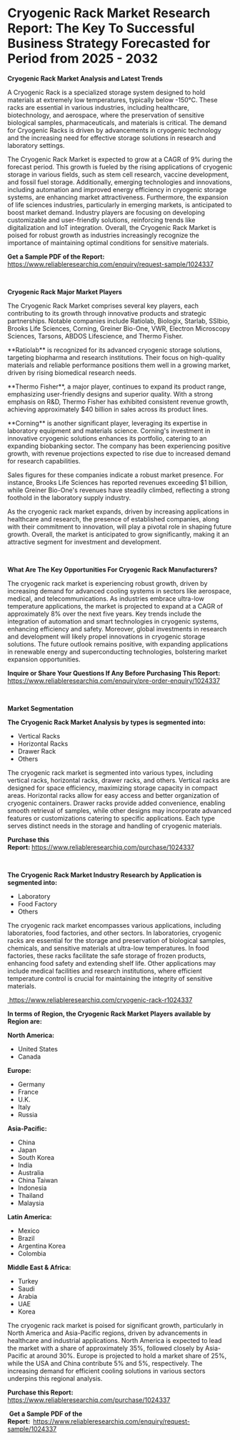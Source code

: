 <p><h1>Cryogenic Rack Market Research Report: The Key To Successful Business Strategy Forecasted for Period from 2025 - 2032</h1></p><p><strong>Cryogenic Rack Market Analysis and Latest Trends</strong></p>
<p><p>A Cryogenic Rack is a specialized storage system designed to hold materials at extremely low temperatures, typically below -150°C. These racks are essential in various industries, including healthcare, biotechnology, and aerospace, where the preservation of sensitive biological samples, pharmaceuticals, and materials is critical. The demand for Cryogenic Racks is driven by advancements in cryogenic technology and the increasing need for effective storage solutions in research and laboratory settings.</p><p>The Cryogenic Rack Market is expected to grow at a CAGR of 9% during the forecast period. This growth is fueled by the rising applications of cryogenic storage in various fields, such as stem cell research, vaccine development, and fossil fuel storage. Additionally, emerging technologies and innovations, including automation and improved energy efficiency in cryogenic storage systems, are enhancing market attractiveness. Furthermore, the expansion of life sciences industries, particularly in emerging markets, is anticipated to boost market demand. Industry players are focusing on developing customizable and user-friendly solutions, reinforcing trends like digitalization and IoT integration. Overall, the Cryogenic Rack Market is poised for robust growth as industries increasingly recognize the importance of maintaining optimal conditions for sensitive materials.</p></p>
<p><strong>Get a Sample PDF of the Report:&nbsp;</strong> <a href="https://www.reliableresearchiq.com/enquiry/request-sample/1024337?utm_campaign=3552&utm_medium=2&utm_source=Github&utm_content=ia&utm_term=16042025&utm_id=cryogenic-rack">https://www.reliableresearchiq.com/enquiry/request-sample/1024337</a></p>
<p>&nbsp;</p>
<p><strong>Cryogenic Rack Major Market Players</strong></p>
<p><p>The Cryogenic Rack Market comprises several key players, each contributing to its growth through innovative products and strategic partnerships. Notable companies include Ratiolab, Biologix, Starlab, SSIbio, Brooks Life Sciences, Corning, Greiner Bio-One, VWR, Electron Microscopy Sciences, Tarsons, ABDOS Lifescience, and Thermo Fisher. </p><p>**Ratiolab** is recognized for its advanced cryogenic storage solutions, targeting biopharma and research institutions. Their focus on high-quality materials and reliable performance positions them well in a growing market, driven by rising biomedical research needs. </p><p>**Thermo Fisher**, a major player, continues to expand its product range, emphasizing user-friendly designs and superior quality. With a strong emphasis on R&D, Thermo Fisher has exhibited consistent revenue growth, achieving approximately $40 billion in sales across its product lines. </p><p>**Corning** is another significant player, leveraging its expertise in laboratory equipment and materials science. Corning's investment in innovative cryogenic solutions enhances its portfolio, catering to an expanding biobanking sector. The company has been experiencing positive growth, with revenue projections expected to rise due to increased demand for research capabilities.</p><p>Sales figures for these companies indicate a robust market presence. For instance, Brooks Life Sciences has reported revenues exceeding $1 billion, while Greiner Bio-One's revenues have steadily climbed, reflecting a strong foothold in the laboratory supply industry. </p><p>As the cryogenic rack market expands, driven by increasing applications in healthcare and research, the presence of established companies, along with their commitment to innovation, will play a pivotal role in shaping future growth. Overall, the market is anticipated to grow significantly, making it an attractive segment for investment and development.</p></p>
<p>&nbsp;</p>
<p><strong>What Are The Key Opportunities For Cryogenic Rack Manufacturers?</strong></p>
<p><p>The cryogenic rack market is experiencing robust growth, driven by increasing demand for advanced cooling systems in sectors like aerospace, medical, and telecommunications. As industries embrace ultra-low temperature applications, the market is projected to expand at a CAGR of approximately 8% over the next five years. Key trends include the integration of automation and smart technologies in cryogenic systems, enhancing efficiency and safety. Moreover, global investments in research and development will likely propel innovations in cryogenic storage solutions. The future outlook remains positive, with expanding applications in renewable energy and superconducting technologies, bolstering market expansion opportunities.</p></p>
<p><strong>Inquire or Share Your Questions If Any Before Purchasing This Report:</strong> <a href="https://www.reliableresearchiq.com/enquiry/pre-order-enquiry/1024337?utm_campaign=3552&utm_medium=2&utm_source=Github&utm_content=ia&utm_term=16042025&utm_id=cryogenic-rack">https://www.reliableresearchiq.com/enquiry/pre-order-enquiry/1024337</a></p>
<p>&nbsp;</p>
<p><strong>Market Segmentation</strong></p>
<p><strong>The Cryogenic Rack Market Analysis by types is segmented into:</strong></p>
<p><ul><li>Vertical Racks</li><li>Horizontal Racks</li><li>Drawer Rack</li><li>Others</li></ul></p>
<p><p>The cryogenic rack market is segmented into various types, including vertical racks, horizontal racks, drawer racks, and others. Vertical racks are designed for space efficiency, maximizing storage capacity in compact areas. Horizontal racks allow for easy access and better organization of cryogenic containers. Drawer racks provide added convenience, enabling smooth retrieval of samples, while other designs may incorporate advanced features or customizations catering to specific applications. Each type serves distinct needs in the storage and handling of cryogenic materials.</p></p>
<p><strong>Purchase this Report:&nbsp;</strong><a href="https://www.reliableresearchiq.com/purchase/1024337?utm_campaign=3552&utm_medium=2&utm_source=Github&utm_content=ia&utm_term=16042025&utm_id=cryogenic-rack">https://www.reliableresearchiq.com/purchase/1024337</a></p>
<p>&nbsp;</p>
<p><strong>The Cryogenic Rack Market Industry Research by Application is segmented into:</strong></p>
<p><ul><li>Laboratory</li><li>Food Factory</li><li>Others</li></ul></p>
<p><p>The cryogenic rack market encompasses various applications, including laboratories, food factories, and other sectors. In laboratories, cryogenic racks are essential for the storage and preservation of biological samples, chemicals, and sensitive materials at ultra-low temperatures. In food factories, these racks facilitate the safe storage of frozen products, enhancing food safety and extending shelf life. Other applications may include medical facilities and research institutions, where efficient temperature control is crucial for maintaining the integrity of sensitive materials.</p></p>
<p><a href="https://www.reliableresearchiq.com/cryogenic-rack-r1024337?utm_campaign=3552&utm_medium=2&utm_source=Github&utm_content=ia&utm_term=16042025&utm_id=cryogenic-rack">&nbsp;https://www.reliableresearchiq.com/cryogenic-rack-r1024337</a></p>
<p><strong>In terms of Region, the Cryogenic Rack Market Players available by Region are:</strong></p>
<p>
    <p> <strong> North America: </strong>
        <ul>
            <li>United States</li>
            <li>Canada</li>
        </ul>
        </p> 
    <p> <strong> Europe: </strong>
        <ul>
            <li>Germany</li>
            <li>France</li>
            <li>U.K.</li>
            <li>Italy</li>
            <li>Russia</li>
        </ul>
        </p> 
    <p> <strong> Asia-Pacific: </strong>
        <ul>
            <li>China</li>
            <li>Japan</li>
            <li>South Korea</li>
            <li>India</li>
            <li>Australia</li>
            <li>China Taiwan</li>
            <li>Indonesia</li>
            <li>Thailand</li>
            <li>Malaysia</li>
        </ul>
        </p> 
    <p> <strong> Latin America: </strong>
        <ul>
            <li>Mexico</li>
            <li>Brazil</li>
            <li>Argentina Korea</li>
            <li>Colombia</li>
        </ul>
        </p> 
    <p> <strong> Middle East & Africa: </strong>
        <ul>
            <li>Turkey</li>
            <li>Saudi</li>
            <li>Arabia</li>
            <li>UAE</li>
            <li>Korea</li>
        </ul>
    </p>
    </p>
<p><p>The cryogenic rack market is poised for significant growth, particularly in North America and Asia-Pacific regions, driven by advancements in healthcare and industrial applications. North America is expected to lead the market with a share of approximately 35%, followed closely by Asia-Pacific at around 30%. Europe is projected to hold a market share of 25%, while the USA and China contribute 5% and 5%, respectively. The increasing demand for efficient cooling solutions in various sectors underpins this regional analysis.</p></p>
<p><strong>Purchase this Report: </strong><a href="https://www.reliableresearchiq.com/purchase/1024337?utm_campaign=3552&utm_medium=2&utm_source=Github&utm_content=ia&utm_term=16042025&utm_id=cryogenic-rack">https://www.reliableresearchiq.com/purchase/1024337</a></p>
<p>&nbsp;<strong>Get a Sample PDF of the Report:&nbsp;&nbsp;</strong><a href="https://www.reliableresearchiq.com/enquiry/request-sample/1024337?utm_campaign=3552&utm_medium=2&utm_source=Github&utm_content=ia&utm_term=16042025&utm_id=cryogenic-rack">https://www.reliableresearchiq.com/enquiry/request-sample/1024337</a></p>
<p><strong></strong></p>
<p><p></p><p></p><p></p></p>